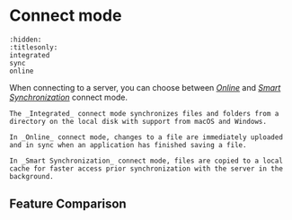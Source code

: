 Connect mode
===

```{toctree}
:hidden:
:titlesonly:
integrated
sync
online
```
When connecting to a server, you can choose between *[Online](online.md)* and *[Smart Synchronization](sync.md)* connect mode.

```{admonition} Integrated
The _Integrated_ connect mode synchronizes files and folders from a directory on the local disk with support from macOS and Windows.
```

```{admonition} Online
In _Online_ connect mode, changes to a file are immediately uploaded and in sync when an application has finished saving a file.
```

```{admonition} Smart Synchronization
In _Smart Synchronization_ connect mode, files are copied to a local cache for faster access prior synchronization with the server in the background.
```

## Feature Comparison


